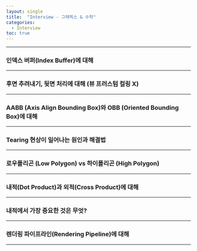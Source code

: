 ```yaml
---
layout: single
title:  "Interview - 그래픽스 & 수학"
categories:
  - Interview
toc: true
---
```


---

### 인덱스 버퍼(Index Buffer)에 대해
---

### 후면 추려내기, 뒷면 처리에 대해 (뷰 프러스텀 컬링 X)
---

### AABB (Axis Align Bounding Box)와 OBB (Oriented Bounding Box)에 대해
---

### Tearing 현상이 일어나는 원인과 해결법
---

### 로우폴리곤 (Low Polygon) vs 하이폴리곤 (High Polygon)
---

### 내적(Dot Product)과 외적(Cross Product)에 대해
---

### 내적에서 가장 중요한 것은 무엇?
---

### 렌더링 파이프라인(Rendering Pipeline)에 대해
---
